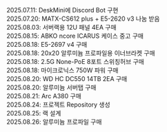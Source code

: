 2025.07.11: DeskMini에 Discord Bot 구현  
2025.07.20: MATX-CS612 plus + E5-2620 v3 나눔 받음  
2025.08.03: 서버랙용 12U 패널 4EA 구매  
2025.08.15: ABKO ncore ICARUS 케이스 중고 구매  
2025.08.18: E5-2697 v4 구매  
2025.08.18: 20x20 알루미늄 프로파일용 이너브라켓 구매  
2025.08.18: 2.5G None-PoE 8포트 스위칭허브 구매  
2025.08.18: 마이크로닉스 750W 파워 구매  
2025.08.20: WD HC DC550 14TB 2EA 구매  
2025.08.20: 알루미늄 서버탭 구매  
2025.08.21: Arc A380 구매  
2025.08.24: 프로젝트 Repository 생성  
2025.08.25: 랙 설계  
2025.08.26: 알루미늄 프로파일 구매  
